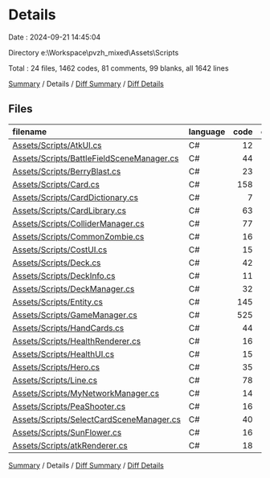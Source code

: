 # Details

Date : 2024-09-21 14:45:04

Directory e:\\Workspace\\pvzh_mixed\\Assets\\Scripts

Total : 24 files,  1462 codes, 81 comments, 99 blanks, all 1642 lines

[Summary](results.md) / Details / [Diff Summary](diff.md) / [Diff Details](diff-details.md)

## Files
| filename | language | code | comment | blank | total |
| :--- | :--- | ---: | ---: | ---: | ---: |
| [Assets/Scripts/AtkUI.cs](/Assets/Scripts/AtkUI.cs) | C# | 12 | 2 | 5 | 19 |
| [Assets/Scripts/BattleFieldSceneManager.cs](/Assets/Scripts/BattleFieldSceneManager.cs) | C# | 44 | 2 | 3 | 49 |
| [Assets/Scripts/BerryBlast.cs](/Assets/Scripts/BerryBlast.cs) | C# | 23 | 1 | 3 | 27 |
| [Assets/Scripts/Card.cs](/Assets/Scripts/Card.cs) | C# | 158 | 2 | 4 | 164 |
| [Assets/Scripts/CardDictionary.cs](/Assets/Scripts/CardDictionary.cs) | C# | 7 | 0 | 4 | 11 |
| [Assets/Scripts/CardLibrary.cs](/Assets/Scripts/CardLibrary.cs) | C# | 63 | 2 | 5 | 70 |
| [Assets/Scripts/ColliderManager.cs](/Assets/Scripts/ColliderManager.cs) | C# | 77 | 2 | 5 | 84 |
| [Assets/Scripts/CommonZombie.cs](/Assets/Scripts/CommonZombie.cs) | C# | 16 | 1 | 3 | 20 |
| [Assets/Scripts/CostUI.cs](/Assets/Scripts/CostUI.cs) | C# | 15 | 2 | 4 | 21 |
| [Assets/Scripts/Deck.cs](/Assets/Scripts/Deck.cs) | C# | 42 | 2 | 4 | 48 |
| [Assets/Scripts/DeckInfo.cs](/Assets/Scripts/DeckInfo.cs) | C# | 11 | 0 | 2 | 13 |
| [Assets/Scripts/DeckManager.cs](/Assets/Scripts/DeckManager.cs) | C# | 32 | 2 | 6 | 40 |
| [Assets/Scripts/Entity.cs](/Assets/Scripts/Entity.cs) | C# | 145 | 2 | 3 | 150 |
| [Assets/Scripts/GameManager.cs](/Assets/Scripts/GameManager.cs) | C# | 525 | 42 | 8 | 575 |
| [Assets/Scripts/HandCards.cs](/Assets/Scripts/HandCards.cs) | C# | 44 | 2 | 6 | 52 |
| [Assets/Scripts/HealthRenderer.cs](/Assets/Scripts/HealthRenderer.cs) | C# | 16 | 2 | 4 | 22 |
| [Assets/Scripts/HealthUI.cs](/Assets/Scripts/HealthUI.cs) | C# | 15 | 2 | 4 | 21 |
| [Assets/Scripts/Hero.cs](/Assets/Scripts/Hero.cs) | C# | 35 | 2 | 4 | 41 |
| [Assets/Scripts/Line.cs](/Assets/Scripts/Line.cs) | C# | 78 | 2 | 5 | 85 |
| [Assets/Scripts/MyNetworkManager.cs](/Assets/Scripts/MyNetworkManager.cs) | C# | 14 | 2 | 4 | 20 |
| [Assets/Scripts/PeaShooter.cs](/Assets/Scripts/PeaShooter.cs) | C# | 16 | 1 | 3 | 20 |
| [Assets/Scripts/SelectCardSceneManager.cs](/Assets/Scripts/SelectCardSceneManager.cs) | C# | 40 | 2 | 3 | 45 |
| [Assets/Scripts/SunFlower.cs](/Assets/Scripts/SunFlower.cs) | C# | 16 | 2 | 3 | 21 |
| [Assets/Scripts/atkRenderer.cs](/Assets/Scripts/atkRenderer.cs) | C# | 18 | 2 | 4 | 24 |

[Summary](results.md) / Details / [Diff Summary](diff.md) / [Diff Details](diff-details.md)